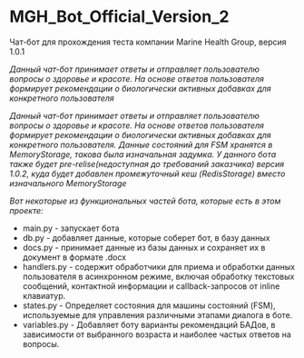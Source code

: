 # MGH_Bot_Official_Version_2

Чат-бот для прохождения теста компании Marine Health Group, версия 1.0.1

_Данный чат-бот принимает ответы и отправляет пользователю вопросы о здоровье и красоте. На основе ответов пользователя формирует рекомендации о биологически активных добавках для конкретного пользователя_

_Данный чат-бот принимает ответы и отправляет пользователю вопросы о здоровье и красоте. На основе ответов пользователя формирует рекомендации о биологически активных добавках для конкретного пользователя. Данные состояний для FSM хранятся в MemoryStorage, такова была изначальная задумка. У данного бота также будет pre-relise(недоступная до требований заказчика) версия 1.0.2, куда будет добавлен промежуточный кеш (RedisStorage) вместо изначального MemoryStorage_

_Вот некоторые из функциональных частей бота, которые есть в этом проекте:_
- main.py - запускает бота
- db.py - добавляет данные, которые соберет бот, в базу данных
- docs.py - принимает данные из базы данных и сохраняет их в документ в формате .docx
- handlers.py -  содержит обработчики для приема и обработки данных пользователя в асинхронном режиме, включая обработку текстовых сообщений, контактной информации и callback-запросов от inline клавиатур.
- states.py - Определяет состояния для машины состояний (FSM), используемые для управления различными этапами диалога в боте.
- variables.py - Добавляет боту варианты рекомендаций БАДов, в зависимости от выбранного возраста и наиболее частых ответов на вопросы. 
